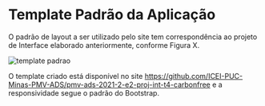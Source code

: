 # Template Padrão da Aplicação

O padrão de layout a ser utilizado pelo site tem correspondência ao projeto de Interface elaborado anteriormente, conforme Figura X.

![template padrao](https://user-images.githubusercontent.com/81633095/143933858-90374dd1-fd22-407d-af50-336bbcab2969.jpg)

O template criado está disponível no site https://github.com/ICEI-PUC-Minas-PMV-ADS/pmv-ads-2021-2-e2-proj-int-t4-carbonfree  e a responsividade segue o padrão do Bootstrap.
